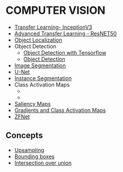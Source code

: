 # COMPUTER VISION


- <a href="Course 3 - Advance Computer Vision\W1\ungraded_labs\C3_W1_Lab_1_transfer_learning_cats_dogs.ipynb">Transfer Learning- InceptionV3</a>
- <a href="Course 3 - Advance Computer Vision\W1\ungraded_labs\C3_W1_Lab_2_Transfer_Learning_CIFAR_10.ipynb">Advanced Transfer Learning - ResNET50</a>
- <a href="Course 3 - Advance Computer Vision\W1\ungraded_labs\C3_W1_Lab_3_Object_Localization.ipynb">Object Localization</a>
- Object Detection
    - <a href="Course 3 - Advance Computer Vision\W2\ungraded_labs\C3_W2_Lab_1_Simple_Object_Detection.ipynb">Object Detection with Tensorflow</a>
    - <a href="Course 3 - Advance Computer Vision\W2\ungraded_labs\C3_W2_Lab_2_Object_Detection.ipynb">Object Detection</a>
- <a href="">Image Segmentation</a>
- <a href="">U-Net</a>
- <a href="">Instance Segmentation</a>
- Class Activation Maps
    - <a href=""></a>
    - <a href=""></a>
- <a href="">Saliency Maps</a>
- <a href=""> Gradients and Class Activation Maps</a>
- <a href="">ZFNet</a>


## Concepts
- <a href="Course 3 - Advance Computer Vision\W1\ungraded_labs\C3_W1_Lab_2_Transfer_Learning_CIFAR_10.ipynb">Upsampling</a>
- <a href="Course 3 - Advance Computer Vision\W1\ungraded_labs\C3_W1_Lab_3_Object_Localization.ipynb">Bounding boxes</a>
- <a href="Course 3 - Advance Computer Vision\W1\ungraded_labs\C3_W1_Lab_3_Object_Localization.ipynb">Intersection over union</a>